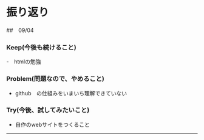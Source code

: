 # 振り返り

##　09/04

### Keep(今後も続けること)

-　htmlの勉強

### Problem(問題なので、やめること)

- github　の仕組みをいまいち理解できていない

### Try(今後、試してみたいこと)

- 自作のwebサイトをつくること

___
